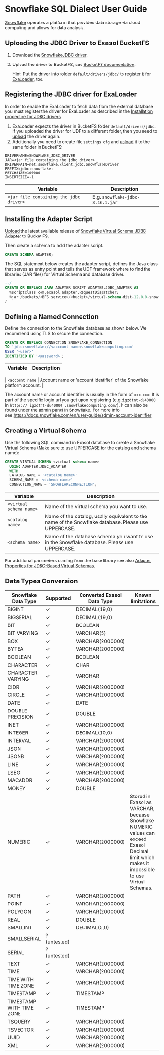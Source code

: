 # Snowflake SQL Dialect User Guide

[Snowflake](https://www.snowflake.com/) operates a platform that provides data storage via cloud computing and allows for data analysis.

## Uploading the JDBC Driver to Exasol BucketFS

1. Download the [SnowflakeJDBC driver](https://docs.snowflake.com/en/developer-guide/jdbc/jdbc-download).

2. Upload the driver to BucketFS, see [BucketFS documentation](https://docs.exasol.com/db/latest/administration/on-premise/bucketfs/accessfiles.htm).

   Hint: Put the driver into folder `default/drivers/jdbc/` to register it for [ExaLoader](#registering-the-jdbc-driver-for-exaloader), too.

## Registering the JDBC driver for ExaLoader

In order to enable the ExaLoader to fetch data from the external database you must register the driver for ExaLoader as described in the [Installation procedure for JDBC drivers](https://github.com/exasol/docker-db/#installing-custom-jdbc-drivers).
1. ExaLoader expects the driver in BucketFS folder `default/drivers/jdbc`.<br />
   If you uploaded the driver for UDF to a different folder, then you need to [upload](#uploading-the-jdbc-driver-to-exasol-bucketfs) the driver again.
2. Additionally  you need to create file `settings.cfg` and [upload](#uploading-the-jdbc-driver-to-exasol-bucketfs) it to the same folder in BucketFS:

```
DRIVERNAME=SNOWFLAKE_JDBC_DRIVER
JAR=<jar file containing the jdbc driver>
DRIVERMAIN=net.snowflake.client.jdbc.SnowflakeDriver
PREFIX=jdbc:snowflake:
FETCHSIZE=100000
INSERTSIZE=-1
```

| Variable | Description                 |
|----------|-----------------------------|
| `<jar file containing the jdbc driver>` | E.g. `snowflake-jdbc-3.16.1.jar` |

## Installing the Adapter Script

[Upload](https://docs.exasol.com/db/latest/administration/on-premise/bucketfs/accessfiles.htm) the latest available release of [Snowflake Virtual Schema JDBC Adapter](https://github.com/exasol/snowflake-virtual-schema/releases) to Bucket FS.

Then create a schema to hold the adapter script.

```sql
CREATE SCHEMA ADAPTER;
```

The SQL statement below creates the adapter script, defines the Java class that serves as entry point and tells the UDF framework where to find the libraries (JAR files) for Virtual Schema and database driver.

```sql
--/
CREATE OR REPLACE JAVA ADAPTER SCRIPT ADAPTER.JDBC_ADAPTER AS
  %scriptclass com.exasol.adapter.RequestDispatcher;
  %jar /buckets/<BFS service>/<bucket>/virtual-schema-dist-12.0.0-snowflake-0.1.0.jar;
/
```

## Defining a Named Connection

Define the connection to the Snowflake database as shown below. We recommend using TLS to secure the connection.

```sql
CREATE OR REPLACE CONNECTION SNOWFLAKE_CONNECTION
TO 'jdbc:snowflake://<account name>.snowflakecomputing.com'
USER '<user>'
IDENTIFIED BY '<password>';
```

| Variable | Description |
|----------|-------------|

| `<account name` | Account name or 'account identifier' of the Snowflake platform account. |

The account name or account identifier is usually in the form of `xxx-xxx`: 
It is part of the specific login url you get upon registering (e.g.:`igzdtnt-du40000` in `https:// igzdtnt-du40000 .snowflakecomputing.com/`). 
It can also be found under the admin panel in Snowflake. 
For more info see:https://docs.snowflake.com/en/user-guide/admin-account-identifier

## Creating a Virtual Schema

Use the following SQL command in Exasol database to create a Snowflake Virtual Schema 
(Make sure to use UPPERCASE for the catalog and schema name):

```sql
CREATE VIRTUAL SCHEMA <virtual schema name>
  USING ADAPTER.JDBC_ADAPTER
  WITH
  CATALOG_NAME = '<catalog name>'
  SCHEMA_NAME = '<schema name>'
  CONNECTION_NAME = 'SNOWFLAKECONNECTION';
```

| Variable | Description                                                                                         |
|----------|-----------------------------------------------------------------------------------------------------|
| `<virtual schema name>` | Name of the virtual schema you want to use.                                                         |
| `<catalog name>` | Name of the catalog, usally equivalent to the name of the Snowflake database. Please use UPPERCASE. |
| `<schema name>` | Name of the database schema you want to use in the Snowflake database. Please use UPPERCASE.        |


For additional parameters coming from the base library see also [Adapter Properties for JDBC-Based Virtual Schemas](https://github.com/exasol/virtual-schema-common-jdbc#adapter-properties-for-jdbc-based-virtual-schemas).

## Data Types Conversion

| Snowflake Data Type      | Supported    | Converted Exasol Data Type | Known limitations                                                                                                                                |
|--------------------------|--------------|---------------------------|--------------------------------------------------------------------------------------------------------------------------------------------------|
| BIGINT                   | ✓            | DECIMAL(19,0)             |                                                                                                                                                  |
| BIGSERIAL                | ✓            | DECIMAL(19,0)             |                                                                                                                                                  |
| BIT                      | ✓            | BOOLEAN                   |                                                                                                                                                  |
| BIT VARYING              | ✓            | VARCHAR(5)                |                                                                                                                                                  |
| BOX                      | ✓            | VARCHAR(2000000)          |                                                                                                                                                  |
| BYTEA                    | ✓            | VARCHAR(2000000)          |                                                                                                                                                  |
| BOOLEAN                  | ✓            | BOOLEAN                   |                                                                                                                                                  |
| CHARACTER                | ✓            | CHAR                      |                                                                                                                                                  |
| CHARACTER VARYING        | ✓            | VARCHAR                   |                                                                                                                                                  |
| CIDR                     | ✓            | VARCHAR(2000000)          |                                                                                                                                                  |
| CIRCLE                   | ✓            | VARCHAR(2000000)          |                                                                                                                                                  |
| DATE                     | ✓            | DATE                      |                                                                                                                                                  |
| DOUBLE PRECISION         | ✓            | DOUBLE                    |                                                                                                                                                  |
| INET                     | ✓            | VARCHAR(2000000)          |                                                                                                                                                  |
| INTEGER                  | ✓            | DECIMAL(10,0)             |                                                                                                                                                  |
| INTERVAL                 | ✓            | VARCHAR(2000000)          |                                                                                                                                                  |
| JSON                     | ✓            | VARCHAR(2000000)          |                                                                                                                                                  |
| JSONB                    | ✓            | VARCHAR(2000000)          |                                                                                                                                                  |
| LINE                     | ✓            | VARCHAR(2000000)          |                                                                                                                                                  |
| LSEG                     | ✓            | VARCHAR(2000000)          |                                                                                                                                                  |
| MACADDR                  | ✓            | VARCHAR(2000000)          |                                                                                                                                                  |
| MONEY                    | ✓            | DOUBLE                    |                                                                                                                                                  |
| NUMERIC                  | ✓            | VARCHAR(2000000)          | Stored in Exasol as VARCHAR, because Snowflake NUMERIC values can exceed  Exasol Decimal limit which makes it impossible to use Virtual Schemas. |
| PATH                     | ✓            | VARCHAR(2000000)          |                                                                                                                                                  |
| POINT                    | ✓            | VARCHAR(2000000)          |                                                                                                                                                  |
| POLYGON                  | ✓            | VARCHAR(2000000)          |                                                                                                                                                  |
| REAL                     | ✓            | DOUBLE                    |                                                                                                                                                  |
| SMALLINT                 | ✓            | DECIMAL(5,0)              |                                                                                                                                                  |
| SMALLSERIAL              | ? (untested) |                           |                                                                                                                                                  |
| SERIAL                   | ? (untested) |                           |                                                                                                                                                  |
| TEXT                     | ✓            | VARCHAR(2000000)          |                                                                                                                                                  |
| TIME                     | ✓            | VARCHAR(2000000)          |                                                                                                                                                  |
| TIME WITH TIME ZONE      | ✓            | VARCHAR(2000000)          |                                                                                                                                                  |
| TIMESTAMP                | ✓            | TIMESTAMP                 |                                                                                                                                                  |
| TIMESTAMP WITH TIME ZONE | ✓            | TIMESTAMP                 |                                                                                                                                                  |
| TSQUERY                  | ✓            | VARCHAR(2000000)          |                                                                                                                                                  |
| TSVECTOR                 | ✓            | VARCHAR(2000000)          |                                                                                                                                                  |
| UUID                     | ✓            | VARCHAR(2000000)          |                                                                                                                                                  |
| XML                      | ✓            | VARCHAR(2000000)          |                                                                                                                                                  |
